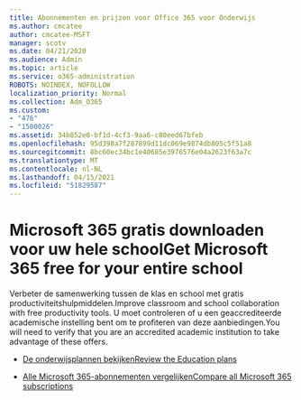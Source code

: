 ```yaml
---
title: Abonnementen en prijzen voor Office 365 voor Onderwijs
ms.author: cmcatee
author: cmcatee-MSFT
manager: scotv
ms.date: 04/21/2020
ms.audience: Admin
ms.topic: article
ms.service: o365-administration
ROBOTS: NOINDEX, NOFOLLOW
localization_priority: Normal
ms.collection: Adm_O365
ms.custom:
- "476"
- "1500026"
ms.assetid: 34b852e0-bf1d-4cf3-9aa6-c80eed67bfeb
ms.openlocfilehash: 95d398a7f287899d11dc069e9874db805c5f51a8
ms.sourcegitcommit: 8bc60ec34bc1e40685e3976576e04a2623f63a7c
ms.translationtype: MT
ms.contentlocale: nl-NL
ms.lasthandoff: 04/15/2021
ms.locfileid: "51829587"
---
```

# <a name="get-microsoft-365-free-for-your-entire-school"></a><span data-ttu-id="522fe-102">Microsoft 365 gratis downloaden voor uw hele school</span><span class="sxs-lookup"><span data-stu-id="522fe-102">Get Microsoft 365 free for your entire school</span></span>

<span data-ttu-id="522fe-103">Verbeter de samenwerking tussen de klas en school met gratis productiviteitshulpmiddelen.</span><span class="sxs-lookup"><span data-stu-id="522fe-103">Improve classroom and school collaboration with free productivity tools.</span></span> <span data-ttu-id="522fe-104">U moet controleren of u een geaccrediteerde academische instelling bent om te profiteren van deze aanbiedingen.</span><span class="sxs-lookup"><span data-stu-id="522fe-104">You will need to verify that you are an accredited academic institution to take advantage of these offers.</span></span>
  
- [<span data-ttu-id="522fe-105">De onderwijsplannen bekijken</span><span class="sxs-lookup"><span data-stu-id="522fe-105">Review the Education plans</span></span>](https://products.office.com/academic/compare-office-365-education-plans)

- [<span data-ttu-id="522fe-106">Alle Microsoft 365-abonnementen vergelijken</span><span class="sxs-lookup"><span data-stu-id="522fe-106">Compare all Microsoft 365 subscriptions</span></span>](https://products.office.com/business/compare-more-office-365-for-business-plans)